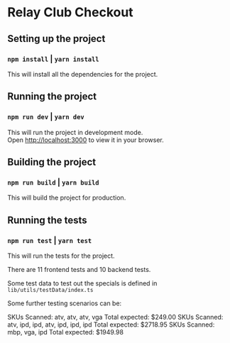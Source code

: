 # Relay Club Checkout

## Setting up the project

### `npm install` | `yarn install`

This will install all the dependencies for the project.

## Running the project

### `npm run dev` | `yarn dev`

This will run the project in development mode.\
Open [http://localhost:3000](http://localhost:3000) to view it in your browser.

## Building the project

### `npm run build` | `yarn build`

This will build the project for production.

## Running the tests

### `npm run test` | `yarn test`

This will run the tests for the project.

There are 11 frontend tests and 10 backend tests.

Some test data to test out the specials is defined in `lib/utils/testData/index.ts`

Some further testing scenarios can be:

SKUs Scanned: atv, atv, atv, vga Total expected: $249.00
SKUs Scanned: atv, ipd, ipd, atv, ipd, ipd, ipd Total expected: $2718.95
SKUs Scanned: mbp, vga, ipd Total expected: $1949.98


